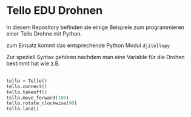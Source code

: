 # Tello EDU Drohnen

In diesem Repository befinden sie einige Beispiele zum programmieren einer Tello Drohne mit Python.

zum Einsatz kommt das entsprechende Python Modul `djitellopy`

Zur speziell Syntax gehören nachdem man eine Variable für die Drohen bestimmt hat wie z.B. <br>
<br>

```python
tello = Tello() 
tello.connect()
tello.takeoff()
tello.move_forward(100)
tello.rotate_clockwise(90)
tello.land()
```


